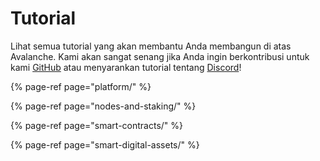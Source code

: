 # Tutorial

Lihat semua tutorial yang akan membantu Anda membangun di atas Avalanche. Kami akan sangat senang jika Anda ingin berkontribusi untuk kami [GitHub](https://github.com/ava-labs) atau menyarankan tutorial tentang [Discord](https://chat.avax.network)!

{% page-ref page="platform/" %}

{% page-ref page="nodes-and-staking/" %}

{% page-ref page="smart-contracts/" %}

{% page-ref page="smart-digital-assets/" %}



<!--stackedit_data:
eyJoaXN0b3J5IjpbLTExODM3OTkwMzldfQ==
-->